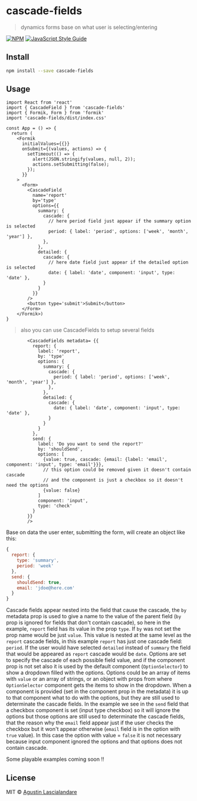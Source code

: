 # cascade-fields

> dynamics forms base on what user is selecting/entering

[![NPM](https://img.shields.io/npm/v/cascade-fields.svg)](https://www.npmjs.com/package/cascade-fields) [![JavaScript Style Guide](https://img.shields.io/badge/code_style-standard-brightgreen.svg)](https://standardjs.com)

## Install

```bash
npm install --save cascade-fields
```

## Usage

```tsx
import React from 'react'
import { CascadeField } from 'cascade-fields'
import { Formik, Form } from 'formik'
import 'cascade-fields/dist/index.css'

const App = () => {
  return (
    <Formik
      initialValues={{}}
      onSubmit={(values, actions) => {
        setTimeout(() => {
          alert(JSON.stringify(values, null, 2));
          actions.setSubmitting(false);
        });
      }}
    >
      <Form>
        <CascadeField
          name='report'
          by='type'
          options={{
            summary: {
              cascade: {
                // here period field just appear if the summary option is selected
                period: { label: 'period', options: ['week', 'month', 'year'] },
              },
            },
            detailed: {
              cascade: {
                // here date field just appear if the detailed option is selected
                date: { label: 'date', component: 'input', type: 'date' },
              }
            }
          }}
        />
        <button type='submit'>Submit</button>
      </Form>
    </Formik>)
}
```
> also you can use CascadeFields to setup several fields

```tsx
        <CascadeFields metadata= {{
          report: {
            label: 'report',
            by: 'type'
            options: {
              summary: {
                cascade: {
                  period: { label: 'period', options: ['week', 'month', 'year'] },
                },
              },
              detailed: {
                cascade: {
                  date: { label: 'date', component: 'input', type: 'date' },
                }
              }
            }
          },
          send: {
            label: 'Do you want to send the report?'
            by: 'shouldSend',
            options: [
              {value: true, cascade: {email: {label: 'email', component: 'input', type: 'email'}}},
              // this option could be removed given it doesn't contain cascade
              // and the component is just a checkbox so it doesn't need the options
              {value: false}
            ]
            component: 'input',
            type: 'check'
          }
        }}
        />
```
Base on data the user enter, submitting the form, will create an object like this:

```js
{
  report: {
    type: 'summary',
    period: 'week'
  },
  send: {
    shouldSend: true,
    email: 'jdoe@here.com'
  }
}
```

Cascade fields appear nested into the field that cause the cascade, the `by` metadata prop is used to give a name to the value of the parent field (`by` prop is ignored for fields that don't contain cascade), so here in the example, `report` field has its value in the prop `type`. If `by` was not set the prop name would be just `value`. This value is nested at the same level as the `report` cascade fields, in this example `report` has just one cascade field: `period`. If the user would have selected `detailed` instead of `summary` the field that would be appeared as `report` cascade would be `date`.
Options are set to specify the cascade of each possible field value, and if the component prop is not set also it is used by the default component (`OptionSelector`) to show a dropdown filled with the options. Options could be an array of items with `value` or an array of strings, or an object with props from where `OptionSelector` component gets the items to show in the dropdown. When a component is provided (set in the component prop in the metadata) it is up to that component what to do with the options, but they are still used to determinate the cascade fields. In the example we see in the `send` field that a checkbox component is set (input type checkbox) so it will ignore the options but those options are still used to determinate the cascade fields, that the reason why the `email` field appear just if the user checks the checkbox but it won't appear otherwise (`email` field is in the option with `true` value). In this case the option with value = `false` it is not necessary because input component ignored the options and that options does not contain cascade.

Some playable examples coming soon !!

## License

MIT © [Agustin Lascialandare](https://github.com/yaplas)
